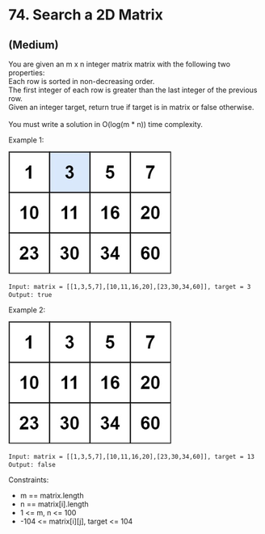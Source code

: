 # 74. Search a 2D Matrix
## (Medium)

You are given an m x n integer matrix matrix with the following two properties:
<br>
Each row is sorted in non-decreasing order. <br>
The first integer of each row is greater than the last integer of the previous row. <br>
Given an integer target, return true if target is in matrix or false otherwise. <br>
<br>
You must write a solution in O(log(m * n)) time complexity.
<br>
 

Example 1:

![alt text](image.png)

```
Input: matrix = [[1,3,5,7],[10,11,16,20],[23,30,34,60]], target = 3
Output: true
```

Example 2:

![alt text](image-1.png)

```
Input: matrix = [[1,3,5,7],[10,11,16,20],[23,30,34,60]], target = 13
Output: false
```

Constraints:

- m == matrix.length
- n == matrix[i].length
- 1 <= m, n <= 100
- -104 <= matrix[i][j], target <= 104